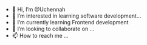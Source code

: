 - 👋 Hi, I’m @Uchennah
- 👀 I’m interested in learning software development...
- 🌱 I’m currently learning Frontend development 
- 💞️ I’m looking to collaborate on ...
- 📫 How to reach me ...

<!---
Uchennah/Uchennah is a ✨ special ✨ repository because its `README.md` (this file) appears on your GitHub profile.
You can click the Preview link to take a look at your changes.
--->
